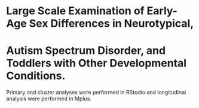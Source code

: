 # Large Scale Examination of Early-Age Sex Differences in Neurotypical, 
# Autism Spectrum Disorder, and Toddlers with Other Developmental Conditions.

Primary and cluster analyses were performed in RStudio and longitudinal analysis were performed in Mplus.

